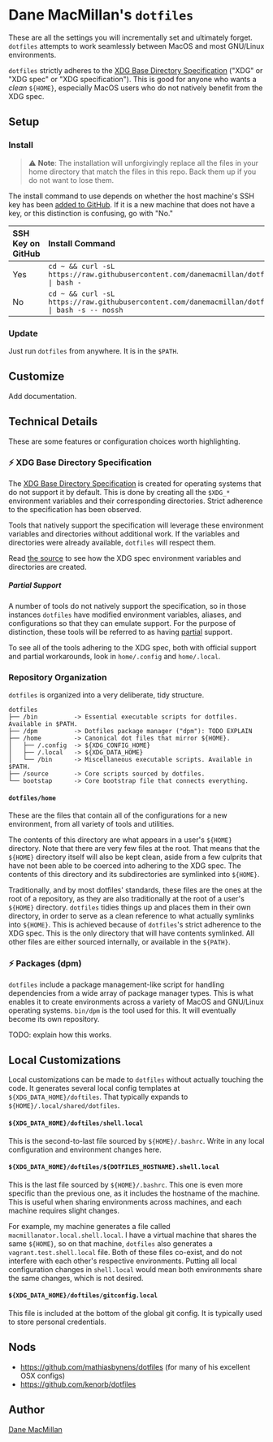 # Dane MacMillan's `dotfiles`

These are all the settings you will incrementally set and ultimately forget. 
`dotfiles` attempts to work seamlessly between MacOS and most GNU/Linux 
environments.

`dotfiles` strictly adheres to the [XDG Base Directory Specification](https://specifications.freedesktop.org/basedir-spec/basedir-spec-latest.html) ("XDG" or "XDG spec" or "XDG specification").
This is good for anyone who wants a *clean* `${HOME}`, especially MacOS users
who do not natively benefit from the XDG spec.

## Setup

### Install

> :warning: **Note**: The installation will unforgivingly replace all the files 
> in your home directory that match the files in this repo. Back them up if you 
> do not want to lose them.

The install command to use depends on whether the host machine's SSH key has
been [added to GitHub](https://github.com/settings/keys). If it is a new 
machine that does not have a key, or this distinction is confusing, go 
with "No."

| SSH Key on GitHub | Install Command |
| :---------------- | :-------------- |
| Yes               | `cd ~ && curl -sL https://raw.githubusercontent.com/danemacmillan/dotfiles/master/bin/__dotfiles_install \| bash -` |
| No                | `cd ~ && curl -sL https://raw.githubusercontent.com/danemacmillan/dotfiles/master/bin/__dotfiles_install \| bash -s -- nossh` |

### Update

Just run `dotfiles` from anywhere. It is in the `$PATH`.

## Customize

Add documentation.

## Technical Details

These are some features or configuration choices worth highlighting.

### :zap: XDG Base Directory Specification

The [XDG Base Directory Specification](https://specifications.freedesktop.org/basedir-spec/basedir-spec-latest.html)
is created for operating systems that do not support it by default. This is 
done by creating all the `$XDG_*` environment variables and their corresponding
directories. Strict adherence to the specification has been observed.

Tools that natively support the specification will leverage these environment
variables and directories without additional work. If the variables and
directories were already available, `dotfiles` will respect them.

Read [the source](xdg_base_directory_specification) to see how the XDG spec 
environment variables and directories are created.

##### Partial Support

A number of tools do not natively support the specification, so in those
instances `dotfiles` have modified environment variables, aliases, and 
configurations so that they can emulate support. For the purpose of distinction, 
these tools will be referred to as having [partial](https://wiki.archlinux.org/index.php/XDG_Base_Directory#Partial)
support.

To see all of the tools adhering to the XDG spec, both with official support 
and partial workarounds, look in `home/.config` and `home/.local`.

### Repository Organization

`dotfiles` is organized into a very deliberate, tidy structure.

```
dotfiles
├── /bin          -> Essential executable scripts for dotfiles. Available in $PATH.
├── /dpm          -> Dotfiles package manager ("dpm"): TODO EXPLAIN
├── /home         -> Canonical dot files that mirror ${HOME}.
│   ├── /.config  -> ${XDG_CONFIG_HOME}
│   ├── /.local   -> ${XDG_DATA_HOME}
│   └── /bin      -> Miscellaneous executable scripts. Available in $PATH.
├── /source       -> Core scripts sourced by dotfiles.
└── bootstap      -> Core bootstrap file that connects everything.
```

#### `dotfiles/home`

These are the files that contain all of the configurations for a new
environment, from all variety of tools and utilities.

The contents of this directory are what appears in a user's `${HOME}` directory.
Note that there are very few files at the root. That means that the `${HOME}`
directory itself will also be kept clean, aside from a few culprits that have 
not been able to be coerced into adhering to the XDG spec. The contents of this 
directory and its subdirectories are symlinked into `${HOME}`.

Traditionally, and by most dotfiles' standards, these files are the ones at the 
root of a repository, as they are also traditionally at the root of a user's 
`${HOME}` directory. `dotfiles` tidies things up and places them in their own 
directory, in order to serve as a clean reference to what actually symlinks 
into `${HOME}`. This is achieved because of `dotfiles`'s strict adherence to 
the XDG spec. This is the only directory that will have contents symlinked. All
other files are either sourced internally, or available in the `${PATH}`. 

### :zap: Packages (dpm)

`dotfiles` include a package management-like script for handling
dependencies from a wide array of package manager types. This is what enables
it to create environments across a variety of MacOS and GNU/Linux operating 
systems. `bin/dpm` is the tool used for this. It will eventually become its own
repository.

TODO: explain how this works.

## Local Customizations

Local customizations can be made to `dotfiles` without actually touching the
code. It generates several local config templates at `${XDG_DATA_HOME}/doftiles`.
That typically expands to `${HOME}/.local/shared/dotfiles`.

#### `${XDG_DATA_HOME}/doftiles/shell.local`

This is the second-to-last file sourced by `${HOME}/.bashrc`. Write in any local
configuration and environment changes here. 

#### `${XDG_DATA_HOME}/doftiles/${DOTFILES_HOSTNAME}.shell.local`

This is the last file sourced by `${HOME}/.bashrc`. This one is even more
specific than the previous one, as it includes the hostname of the machine. This
is useful when sharing environments across machines, and each machine requires
slight changes.

For example, my machine generates a file called `macmillanator.local.shell.local`.
I have a virtual machine that shares the same `${HOME}`, so on that machine,
`dotfiles` also generates a `vagrant.test.shell.local` file. Both of these files
co-exist, and do not interfere with each other's respective environments.
Putting all local configuration changes in `shell.local` would mean both
environments share the same changes, which is not desired.

#### `${XDG_DATA_HOME}/doftiles/gitconfig.local`

This file is included at the bottom of the global git config. It is typically
used to store personal credentials.

## Nods

- https://github.com/mathiasbynens/dotfiles (for many of his excellent OSX configs)
- https://github.com/kenorb/dotfiles

## Author

[Dane MacMillan](https://danemacmillan.com)

